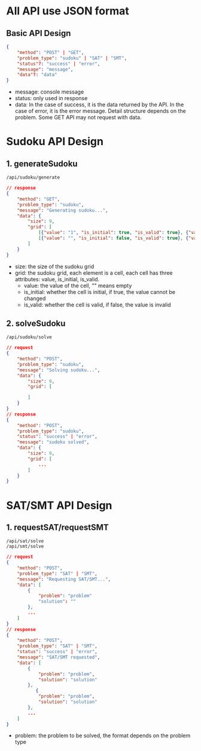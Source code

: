 # All API use JSON format
## Basic API Design
```json
{
    "method": "POST" | "GET",
    "problem_type": "sudoku" | "SAT" | "SMT",
    "status"?: "success" | "error",
    "message": "message",
    "data"?: "data"
}
```
- message: console message
- status: only used in response
- data: In the case of success, it is the data returned by the API. In the case of error, it is the error message. Detail structure depends on the problem. Some GET API may not request with data.


# Sudoku API Design

## 1. generateSudoku
```url
/api/sudoku/generate
```
```json
// response
{
    "method": "GET",
    "problem_type": "sudoku",
    "message": "Generating sudoku...",
    "data": {
        "size": 9,
        "grid": [
            [{"value": "1", "is_initial": true, "is_valid": true}, {"value": "", "is_initial": false, "is_valid": true}, {"value": "", "is_initial": false, "is_valid": true}, {"value": "4", "is_initial": true, "is_valid": true}, {"value": "", "is_initial": false, "is_valid": true}, {"value": "", "is_initial": false, "is_valid": true}, {"value": "", "is_initial": false, "is_valid": true}, {"value": "8", "is_initial": true, "is_valid": true}, {"value": "", "is_initial": false, "is_valid": true}],
            [{"value": "", "is_initial": false, "is_valid": true}, {"value": "5", "is_initial": true, "is_valid": true}, {"value": "", "is_initial": false, "is_valid": true}, {"value": "", "is_initial": false, "is_valid": true}, {"value": "", "is_initial": false, "is_valid": true}, {"value": "9", "is_initial": true, "is_valid": true}, {"value": "", "is_initial": false, "is_valid": true}, {"value": "", "is_initial": false, "is_valid": true}, {"value": "3", "is_initial": true, "is_valid": true}],
        ]
    }
}
```
- size: the size of the sudoku grid
- grid: the sudoku grid, each element is a cell, each cell has three attributes: value, is_initial, is_valid.
    - value: the value of the cell, "" means empty
    - is_initial: whether the cell is initial, if true, the value cannot be changed
    - is_valid: whether the cell is valid, if false, the value is invalid   
    
## 2. solveSudoku
```url
/api/sudoku/solve
```
```json
// request
{
    "method": "POST",
    "problem_type": "sudoku",
    "message": "Solving sudoku...",
    "data": {
        "size": 9,
        "grid": [

        ]
    }
}
// response
{
    "method": "POST",
    "problem_type": "sudoku",
    "status": "success" | "error",
    "message": "sudoku solved",
    "data": {
        "size": 9,
        "grid": [
            ...
        ]
    }
}
```

# SAT/SMT API Design

## 1. requestSAT/requestSMT
```url
/api/sat/solve
/api/smt/solve
```
```json
// request
{
    "method": "POST",
    "problem_type": "SAT" | "SMT",
    "message": "Requesting SAT/SMT...",
    "data": [
        {
            "problem": "problem"
            "solution": ""
        },
        ...
    ]
}
// response
{
    "method": "POST",
    "problem_type": "SAT" | "SMT",
    "status": "success" | "error",
    "message": "SAT/SMT requested",
    "data": [
        {
            "problem": "problem",
            "solution": "solution"
        },
           {
            "problem": "problem",
            "solution": "solution"
        },
        ...
    ]
}
```
- problem: the problem to be solved, the format depends on the problem type
